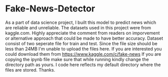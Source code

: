 # Fake-News-Detector
As a part of data science project, I built this model to predict news which are reliable and unreliable. The datasets used in this project were from kaggle.com. Highly appreciate the comment from readers on imporvement or alternative approach that could be made to have better accuracy.
Dataset consist of two seperate file for train and test. Since the file size should be less than 24MB I'm unable to upload the files here. If you are interested you could download them from https://www.kaggle.com/c/fake-news
If you are copying the ipynb file make sure that while running kindly change the directory path as yours. I code here reflects my default directory where the files are stored.
Thanks.
